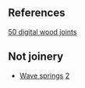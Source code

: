 

## References

[50 digital wood joints](http://www.flexiblestream.org/project/50-digital-wood-joints)


## Not joinery

* [Wave springs](http://www.engineering.com/PLMERP/ArticleID/10159/Wave-Springs-Small-Size-Big-Performance.aspx)
[2](https://forum.onshape.com/discussion/1995/how-do-i-create-a-wave-spring-washer)

